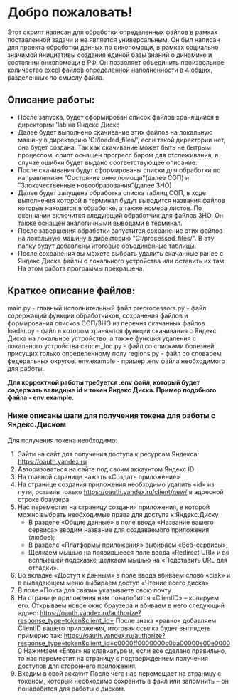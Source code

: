 # Добро пожаловать!

Этот скрипт написан для обработки определенных файлов в рамках поставленной задачи и не является универсальным.
Он был написан для проекта обработки данных по онкопомощи, в рамках социально значимой инициативы создания единой базы знаний о динамике и состоянии онкопомощи в РФ.
Он позволяет объединить произвольное количество excel файлов определенной наполненности в 4 общих, разделенных по смыслу файла. 


## Описание работы: 
- После запуска, будет сформирован список файлов хранящийся в директории 'lab на Яндекс Диске
- Далее будет выполнено скачивание этих файлов на локальную машину в директорию 'C:/loaded_files/', если такой директории нет, она будет создана. 
Так как скачивание может быть не бытрым процессом, срипт оснащен прогресс баром для отслеживания, в случае ошибки будет выдано соответствующее описание. 
- После скачивания будут сформированы списки для обработки по направлениям "Состояние онко помощи"(далее СОП) и "Злокачественные новообразования"(далее ЗНО)
- Далее будет запущена обработка списка таблиц СОП, в ходе выполнения которой в терминал будут выводится названия файлов которые находятся в обработке, а также номера листов.
По окончании включится следующий обработчик для файлов ЗНО. Он также оснащен аналогичными выводами в терминал. 
- После завершения обработки запустится сохранение этих файлов на локальную машину в директорию "C:/processed_files/". В эту папку будут добавлены итоговые объединенные таблицы. 
- После сохранения вы можете выбрать удалить скачанные ранее с Яндекс Диска файлы с локального устройства или оставить их там. 
На этом работа программы прекращена. 

## Краткое описание файлов:
main.py - главный исполнительный файл
preprocessors.py - файл содержащий функции обработчиков, сохранения файлов и формирования списков СОП/ЗНО из перечня скачанных файлов
loader.py - файл в котором храняытся функции скачивания с Яндекс Диска на локальное устройство, а также функция удаления с локального устройства
cancer_loc.py - файл со списками болезней присущих только определенному полу
regions.py - файл со словарем федеральных округов.
env.example - пример .env файла необходимого для работы.


**Для корректной работы требуется .env файл, который будет содержать валидные id и токен Яндекс Диска. Пример подобного файла - env.example.**

### Ниже описаны шаги для получения токена для работы с Яндекс.Диском

Для получения токена необходимо:
1. Зайти на сайт для получения доступа к ресурсам Яндекса: https://oauth.yandex.ru
2. Авторизоваться на сайте под своим аккаунтом Яндекс ID
3. На главной странице нажать «Создать приложение»
4. На странице создания приложения необходимо удалить «id» из пути, оставив только https://oauth.yandex.ru/client/new/ в адресной строке браузера
5. Нас переместит на страницу создания приложения, в которой можно выбрать необходимые права для доступа к Яндекс.Диску
    - В разделе «Общие данные» в поле ввода «Название вашего сервиса» вводим название для создаваемого приложения (любое);
    - В разделе «Платформы приложения» выбираем «Веб-сервисы»;
    - Щелкаем мышью на появившееся поле ввода «Redirect URI» и во всплывшей подсказке щелкаем мышью на «Подставить URL для отладки».
6. Во вкладке «Доступ к данным» в поле ввода вбиваем слово «disk» и в выпадающем меню выбираем доступ «Чтение всего диска»
7. В поле «Почта для связи» указываете свою почту
8. На странице приложения нам понадобится «ClientID» – копируем его. Открываем новое окно браузера и вбиваем в него следующий адрес:
    https://oauth.yandex.ru/authorize?response_type=token&client_id=
    После знака «равно» добавляем ClientID вашего приложения, итоговая ссылка будет выглядеть примерно так:
    https://oauth.yandex.ru/authorize?response_type=token&client_id=с0000ff0000000c0ba00000e00e00000
    Нажимаем «Enter» на клавиатуре и, если все сделано правильно, то нас переместит на страницу с подтверждением получения доступов для стороннего приложения.
9. Входим в свой аккаунт После чего нас перемещает на страницу с токеном, который необходимо сохранить в файл или запомнить – он понадобится для работы с диском.
